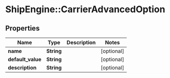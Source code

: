 # ShipEngine::CarrierAdvancedOption

## Properties
Name | Type | Description | Notes
------------ | ------------- | ------------- | -------------
**name** | **String** |  | [optional] 
**default_value** | **String** |  | [optional] 
**description** | **String** |  | [optional] 


